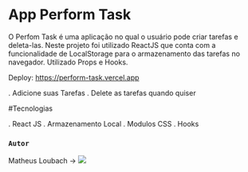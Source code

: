 # App Perform Task

O Perfom Task é uma aplicação no qual o usuário pode criar tarefas e deleta-las. Neste projeto foi utilizado ReactJS que conta com a funcionalidade de LocalStorage para o armazenamento das tarefas no navegador.
Utilizado Props e Hooks.

Deploy: https://perform-task.vercel.app

. Adicione suas Tarefas
. Delete as tarefas quando quiser

#Tecnologias

. React JS
. Armazenamento Local
. Modulos CSS
. Hooks



### `Autor`

Matheus Loubach ->  <a href="https://www.linkedin.com/in/matheus-loubach/" target="_blank"><img src="https://img.shields.io/badge/-LinkedIn-%230077B5?style=for-the-badge&logo=linkedin&logoColor=white" target="_blank"></a>
